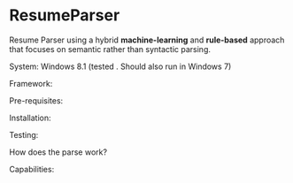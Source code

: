 # ResumeParser
Resume Parser using a hybrid **machine-learning** and **rule-based** approach that focuses on semantic rather than syntactic parsing.

System:
Windows 8.1 (tested . Should also run in Windows 7)

Framework:

Pre-requisites:

Installation:

Testing:


How does the parse work?

Capabilities:


